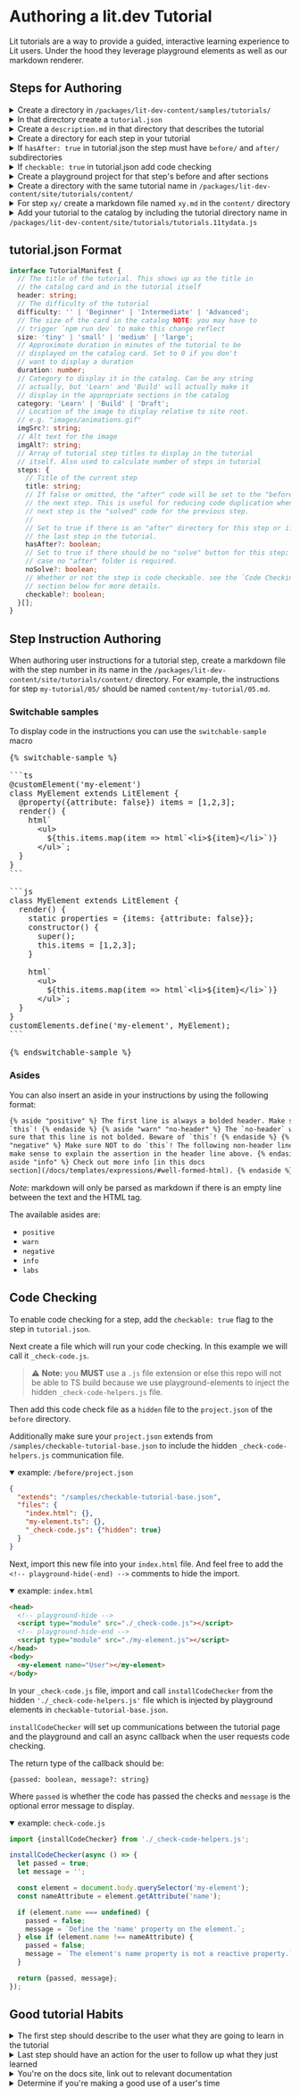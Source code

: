 # Authoring a lit.dev Tutorial

Lit tutorials are a way to provide a guided, interactive learning experience to Lit users. Under the hood they leverage playground elements as well as our markdown renderer.

## Steps for Authoring

<details>
  <summary>Create a directory in <code>/packages/lit-dev-content/samples/tutorials/</code></summary>

- This directory name is also going to be a part of the URL e.g. `https://lit.dev/tutorials/tutorial-name`
</details>

<details>
  <summary>In that directory create a <code>tutorial.json</code></summary>

- See format in following section.
</details>

<details>
  <summary>Create a <code>description.md</code> in that directory that describes the tutorial</summary>

- This will show up in the card catalog
- This file can be empty, but must exist
</details>

<details>
  <summary>Create a directory for each step in your tutorial</summary>

- Directory names must start from `00/` and increase numerically as a 2 digit number e.g. `01/` will follow `00/`
</details>

<details>
  <summary>If <code>hasAfter: true</code> in tutorial.json the step must have <code>before/</code> and <code>after/</code> subdirectories</summary>

- `before/` holds the playground project for what is first presented to the user
- `after/` holds the playground project for when the user clicks the `solve` button.
  - If `noSolve` is `true` for this step's metadata in `tutorial.json`, then the `solve` will not be shown for the step, and the `after/` folder is not required.
  - If `hasAfter` is `false` or `undefined` for this step's metadata in `tutorial.json`, then the `after/` directory is optional and the solving the step will load the next step's `before/` directory
  </details>

<details>
  <summary>If <code>checkable: true</code> in tutorial.json add code checking</summary>

- create a `_check-code.js` file in the `before/` directory
- In your `project.json`
  - set your `"extends"` field to `"/samples/checkable-tutorial-base.json"`
    - e.g. `"extends": "/samples/checkable-tutorial-base.json"`
  - add the code-checking file as a `hidden` file to the step's `project.json`.
    - e.g. `"_check-code.js": { "hidden": true }`
- import the new file in `index.html`
  - e.g.

```html
<head>
  <!-- playground-fold -->
  <script type="module" src="./_check-code.js"></script>
  <!-- playground-fold-end -->

  <script type="module" src="./my-element.js"></script>
</head>
```

- Install the code checker from `'./_check-code-helpers.js'` and pass it an async callback that returns an object of type `{passed: boolean, message?: string}`
- See [Code Checking](#code-checking) for more details
</details>

<details>
  <summary>Create a playground project for that step's before and after sections</summary>

- See [playground-elements](https://github.com/google/playground-elements#option-2-json-configuration) docs for playground project authoring.
</details>

<details>
  <summary>Create a directory with the same tutorial name in <code>/packages/lit-dev-content/site/tutorials/content/</code></summary>

- This will hold the step instructions markdown files.
</details>

<details>
  <summary>For step <code>xy/</code> create a markdown file named <code>xy.md</code> in the <code>content/</code> directory</summary>

- These are the instructinos for each step. See the Step Instruction Authoring section for more info.
</details>

<details>
  <summary>Add your tutorial to the catalog by including the tutorial directory name in <code>/packages/lit-dev-content/site/tutorials/tutorials.11tydata.js</code></summary>

- For example, if you want to add the tutorial directory `tutorial-name` to the catalog, invoke the `loadTutorialData` function. e.g.

```js
const tutorials = await Promise.all([
  ...
  loadTutorialData('tutorial-name'),
  ...
]);
```

</details>

## tutorial.json Format

```ts
interface TutorialManifest {
  // The title of the tutorial. This shows up as the title in
  // the catalog card and in the tutorial itself
  header: string;
  // The difficulty of the tutorial
  difficulty: '' | 'Beginner' | 'Intermediate' | 'Advanced';
  // The size of the card in the catalog NOTE: you may have to
  // trigger `npm run dev` to make this change reflect
  size: 'tiny' | 'small' | 'medium' | 'large';
  // Approximate duration in minutes of the tutorial to be
  // displayed on the catalog card. Set to 0 if you don't
  // want to display a duration
  duration: number;
  // Category to display it in the catalog. Can be any string
  // actually, but 'Learn' and 'Build' will actually make it
  // display in the appropriate sections in the catalog
  category: 'Learn' | 'Build' | 'Draft';
  // Location of the image to display relative to site root.
  // e.g. "images/animations.gif"
  imgSrc?: string;
  // Alt text for the image
  imgAlt?: string;
  // Array of tutorial step titles to display in the tutorial
  // itself. Also used to calculate number of steps in tutorial
  steps: {
    // Title of the current step
    title: string;
    // If false or omitted, the "after" code will be set to the "before" code of
    // the next step. This is useful for reducing code duplication when the
    // next step is the "solved" code for the previous step.
    //
    // Set to true if there is an "after" directory for this step or if it is
    // the last step in the tutorial.
    hasAfter?: boolean;
    // Set to true if there should be no "solve" button for this step; in this
    // case no "after" folder is required.
    noSolve?: boolean;
    // Whether or not the step is code checkable. see the `Code Checking`
    // section below for more details.
    checkable?: boolean;
  }[];
}
```

## Step Instruction Authoring

When authoring user instructions for a tutorial step, create a markdown file with the step number in its name in the `/packages/lit-dev-content/site/tutorials/content/` directory. For example, the instructions for step `my-tutorial/05/` should be named `content/my-tutorial/05.md`.

### Switchable samples

To display code in the instructions you can use the `switchable-sample` macro

<pre>
{% switchable-sample %}

```ts
@customElement('my-element')
class MyElement extends LitElement {
  @property({attribute: false}) items = [1,2,3];
  render() {
    html`
      &lt;ul>
        ${this.items.map(item => html`&lt;li>${item}&lt;/li>`)}
      &lt;/ul>`;
  }
}
```

```js
class MyElement extends LitElement {
  render() {
    static properties = {items: {attribute: false}};
    constructor() {
      super();
      this.items = [1,2,3];
    }

    html`
      &lt;ul>
        ${this.items.map(item => html`&lt;li>${item}&lt;/li>`)}
      &lt;/ul>`;
  }
}
customElements.define('my-element', MyElement);
```

{% endswitchable-sample %}
</pre>

### Asides

You can also insert an aside in your instructions by using the following format:

```html
{% aside "positive" %} The first line is always a bolded header. Make sure to do
`this`! {% endaside %} {% aside "warn" "no-header" %} The `no-header` will make
sure that this line is not bolded. Beware of `this`! {% endaside %} {% aside
"negative" %} Make sure NOT to do `this`! The following non-header lines here
make sense to explain the assertion in the header line above. {% endaside %} {%
aside "info" %} Check out more info [in this docs
section](/docs/templates/expressions/#well-formed-html). {% endaside %}
```

_Note:_ markdown will only be parsed as markdown if there is an empty line
between the text and the HTML tag.

The available asides are:

- `positive`
- `warn`
- `negative`
- `info`
- `labs`

## Code Checking

To enable code checking for a step, add the `checkable: true` flag to the step in `tutorial.json`.

Next create a file which will run your code checking. In this example we will call it `_check-code.js`.

> ⚠️ **Note:** you **MUST** use a `.js` file extension or else this repo will not be able to TS build because we use playground-elements to inject the hidden `_check-code-helpers.js` file.

Then add this code check file as a `hidden` file to the `project.json` of the `before` directory.

Additionally make sure your `project.json` extends from `/samples/checkable-tutorial-base.json` to include the hidden `_check-code-helpers.js` communication file.

<details open>
  <summary>example: <code>/before/project.json</code></summary>

```json
{
  "extends": "/samples/checkable-tutorial-base.json",
  "files": {
    "index.html": {},
    "my-element.ts": {},
    "_check-code.js": {"hidden": true}
  }
}
```

</details>

Next, import this new file into your `index.html` file. And feel free to add the `<!-- playground-hide(-end) -->` comments to hide the import.

<details open>
  <summary>example: <code>index.html</code></summary>

```html
<head>
  <!-- playground-hide -->
  <script type="module" src="./_check-code.js"></script>
  <!-- playground-hide-end -->
  <script type="module" src="./my-element.js"></script>
</head>
<body>
  <my-element name="User"></my-element>
</body>
```

</details>

In your `_check-code.js` file, import and call `installCodeChecker` from the hidden `'./_check-code-helpers.js'` file which is injected by playground elements in `checkable-tutorial-base.json`.

`installCodeChecker` will set up communications between the tutorial page and the playground and call an async callback when the user requests code checking.

The return type of the callback should be:

`{passed: boolean, message?: string}`

Where `passed` is whether the code has passed the checks and `message` is the optional error message to display.

<details open>
  <summary>example: <code>check-code.js</code></summary>

```js
import {installCodeChecker} from './_check-code-helpers.js';

installCodeChecker(async () => {
  let passed = true;
  let message = '';

  const element = document.body.querySelector('my-element');
  const nameAttribute = element.getAttribute('name');

  if (element.name === undefined) {
    passed = false;
    message = `Define the 'name' property on the element.`;
  } else if (element.name !== nameAttribute) {
    passed = false;
    message = `The element's name property is not a reactive property.`;
  }

  return {passed, message};
});
```

</details>

## Good tutorial Habits

<details>
  <summary>The first step should describe to the user what they are going to learn in the tutorial</summary>

- Code can be an empty `index.html` or a quick view at the final product.
</details>

<details>
  <summary>Last step should have an action for the user to follow up what they just learned</summary>

- links to other tutorials
- links to next section of docs
</details>

<details>
  <summary>You're on the docs site, link out to relevant documentation</summary>

- Teach the user how to empower themselves if they get stuck!
</details>

<details>
  <summary>Determine if you're making a good use of a user's time</summary>

- Take the tutorial yourself
- Time each step
- Add about 30 seconds to a minute to you time for the final time approximation.
- After you've added it all up, look at the total time and ask yourself if a user would like to go through that time commitment for what they learn
- Cut extraneous content
</details>
